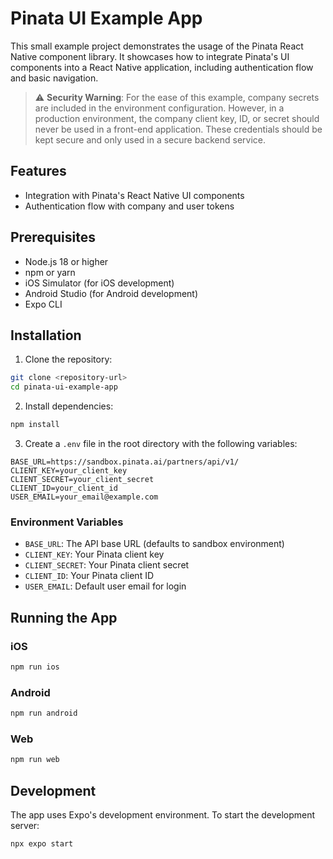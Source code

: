 # Pinata UI Example App

This small example project demonstrates the usage of the Pinata React Native component library. It showcases how to integrate Pinata's UI components into a React Native application, including authentication flow and basic navigation.

> ⚠️ **Security Warning**: For the ease of this example, company secrets are included in the environment configuration. However, in a production environment, the company client key, ID, or secret should never be used in a front-end application. These credentials should be kept secure and only used in a secure backend service.

## Features

- Integration with Pinata's React Native UI components
- Authentication flow with company and user tokens

## Prerequisites

- Node.js 18 or higher
- npm or yarn
- iOS Simulator (for iOS development)
- Android Studio (for Android development)
- Expo CLI

## Installation

1. Clone the repository:
```bash
git clone <repository-url>
cd pinata-ui-example-app
```

2. Install dependencies:
```bash
npm install
```

3. Create a `.env` file in the root directory with the following variables:
```env
BASE_URL=https://sandbox.pinata.ai/partners/api/v1/
CLIENT_KEY=your_client_key
CLIENT_SECRET=your_client_secret
CLIENT_ID=your_client_id
USER_EMAIL=your_email@example.com
```

### Environment Variables

- `BASE_URL`: The API base URL (defaults to sandbox environment)
- `CLIENT_KEY`: Your Pinata client key
- `CLIENT_SECRET`: Your Pinata client secret
- `CLIENT_ID`: Your Pinata client ID
- `USER_EMAIL`: Default user email for login

## Running the App

### iOS
```bash
npm run ios
```

### Android
```bash
npm run android
```

### Web
```bash
npm run web
```

## Development

The app uses Expo's development environment. To start the development server:

```bash
npx expo start
```
